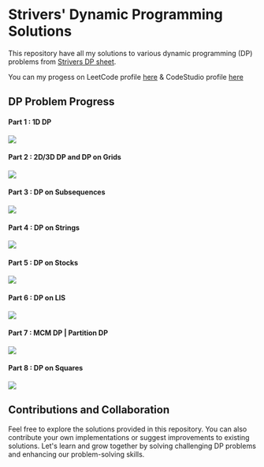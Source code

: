 # Strivers' Dynamic Programming Solutions

This repository have all my solutions to various dynamic programming (DP) problems from [Strivers DP sheet](https://takeuforward.org/dynamic-programming/striver-dp-series-dynamic-programming-problems/).

You can my progess on LeetCode profile [here](https://leetcode.com/gl01/) & CodeStudio profile [here](https://www.codingninjas.com/codestudio/profile/gl01)

## DP Problem Progress
#### Part 1 : 1D DP
![](https://geps.dev/progress/100?dangerColor=81c784&warningColor=ffb74d&successColor=81c784)
#### Part 2 : 2D/3D DP and DP on Grids
![](https://geps.dev/progress/100?dangerColor=81c784&warningColor=ffb74d&successColor=81c784)
#### Part 3 : DP on Subsequences
![](https://geps.dev/progress/92?dangerColor=81c784&warningColor=ffb74d&successColor=81c784)
#### Part 4 : DP on Strings
![](https://geps.dev/progress/100?dangerColor=81c784&warningColor=ffb74d&successColor=81c784)
#### Part 5 : DP on Stocks
![](https://geps.dev/progress/100?dangerColor=81c784&warningColor=ffb74d&successColor=81c784)
#### Part 6 : DP on LIS
![](https://geps.dev/progress/100?dangerColor=81c784&warningColor=ffb74d&successColor=81c784)
#### Part 7 : MCM DP | Partition DP
![](https://geps.dev/progress/0?dangerColor=81c784&warningColor=ffb74d&successColor=81c784)
#### Part 8 : DP on Squares
![](https://geps.dev/progress/100?dangerColor=81c784&warningColor=ffb74d&successColor=81c784)


## Contributions and Collaboration

Feel free to explore the solutions provided in this repository. You can also contribute your own implementations or suggest improvements to existing solutions. Let's learn and grow together by solving challenging DP problems and enhancing our problem-solving skills.
